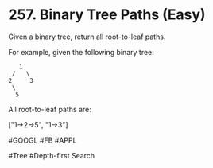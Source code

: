 # 257. Binary Tree Paths (Easy)

Given a binary tree, return all root-to-leaf paths.

For example, given the following binary tree:
```
   1
 /   \
2     3
 \
  5
```
All root-to-leaf paths are:

["1->2->5", "1->3"]

#GOOGL #FB #APPL

#Tree #Depth-first Search
